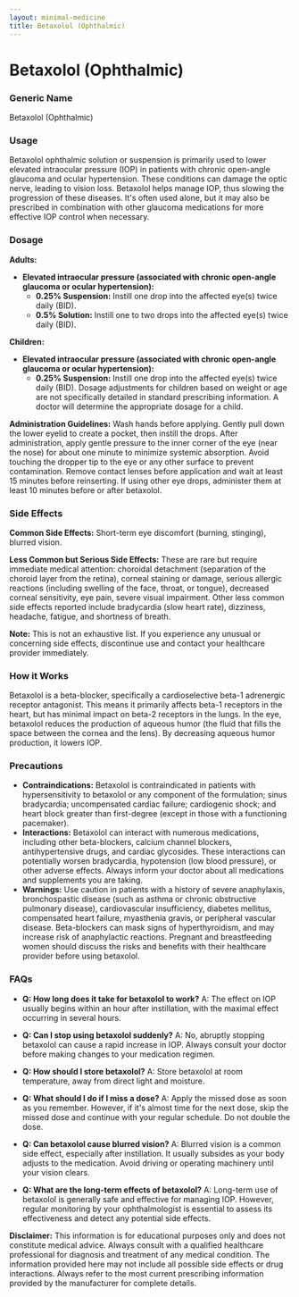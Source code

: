 ```yaml
---
layout: minimal-medicine
title: Betaxolol (Ophthalmic)
---
```


# Betaxolol (Ophthalmic)
### Generic Name
Betaxolol (Ophthalmic)

### Usage
Betaxolol ophthalmic solution or suspension is primarily used to lower elevated intraocular pressure (IOP) in patients with chronic open-angle glaucoma and ocular hypertension.  These conditions can damage the optic nerve, leading to vision loss. Betaxolol helps manage IOP, thus slowing the progression of these diseases.  It's often used alone, but it may also be prescribed in combination with other glaucoma medications for more effective IOP control when necessary.

### Dosage

**Adults:**

* **Elevated intraocular pressure (associated with chronic open-angle glaucoma or ocular hypertension):**
    * **0.25% Suspension:** Instill one drop into the affected eye(s) twice daily (BID).
    * **0.5% Solution:** Instill one to two drops into the affected eye(s) twice daily (BID).

**Children:**

* **Elevated intraocular pressure (associated with chronic open-angle glaucoma or ocular hypertension):**
    * **0.25% Suspension:** Instill one drop into the affected eye(s) twice daily (BID).  Dosage adjustments for children based on weight or age are not specifically detailed in standard prescribing information.  A doctor will determine the appropriate dosage for a child.


**Administration Guidelines:**  Wash hands before applying. Gently pull down the lower eyelid to create a pocket, then instill the drops. After administration, apply gentle pressure to the inner corner of the eye (near the nose) for about one minute to minimize systemic absorption. Avoid touching the dropper tip to the eye or any other surface to prevent contamination.  Remove contact lenses before application and wait at least 15 minutes before reinserting. If using other eye drops, administer them at least 10 minutes before or after betaxolol.

### Side Effects

**Common Side Effects:**  Short-term eye discomfort (burning, stinging), blurred vision.

**Less Common but Serious Side Effects:**  These are rare but require immediate medical attention:  choroidal detachment (separation of the choroid layer from the retina), corneal staining or damage, serious allergic reactions (including swelling of the face, throat, or tongue), decreased corneal sensitivity, eye pain, severe visual impairment.  Other less common side effects reported include bradycardia (slow heart rate), dizziness, headache, fatigue, and shortness of breath.


**Note:**  This is not an exhaustive list. If you experience any unusual or concerning side effects, discontinue use and contact your healthcare provider immediately.


### How it Works
Betaxolol is a beta-blocker, specifically a cardioselective beta-1 adrenergic receptor antagonist. This means it primarily affects beta-1 receptors in the heart, but has minimal impact on beta-2 receptors in the lungs. In the eye, betaxolol reduces the production of aqueous humor (the fluid that fills the space between the cornea and the lens). By decreasing aqueous humor production, it lowers IOP.

### Precautions

* **Contraindications:** Betaxolol is contraindicated in patients with hypersensitivity to betaxolol or any component of the formulation; sinus bradycardia; uncompensated cardiac failure; cardiogenic shock; and heart block greater than first-degree (except in those with a functioning pacemaker).
* **Interactions:** Betaxolol can interact with numerous medications, including other beta-blockers, calcium channel blockers, antihypertensive drugs, and cardiac glycosides.  These interactions can potentially worsen bradycardia, hypotension (low blood pressure), or other adverse effects. Always inform your doctor about all medications and supplements you are taking.
* **Warnings:**  Use caution in patients with a history of severe anaphylaxis, bronchospastic disease (such as asthma or chronic obstructive pulmonary disease), cardiovascular insufficiency, diabetes mellitus, compensated heart failure, myasthenia gravis, or peripheral vascular disease.  Beta-blockers can mask signs of hyperthyroidism, and may increase risk of anaphylactic reactions. Pregnant and breastfeeding women should discuss the risks and benefits with their healthcare provider before using betaxolol.


### FAQs

* **Q: How long does it take for betaxolol to work?** A:  The effect on IOP usually begins within an hour after instillation, with the maximal effect occurring in several hours.

* **Q: Can I stop using betaxolol suddenly?** A:  No, abruptly stopping betaxolol can cause a rapid increase in IOP.  Always consult your doctor before making changes to your medication regimen.

* **Q: How should I store betaxolol?** A:  Store betaxolol at room temperature, away from direct light and moisture.

* **Q: What should I do if I miss a dose?** A:  Apply the missed dose as soon as you remember. However, if it's almost time for the next dose, skip the missed dose and continue with your regular schedule. Do not double the dose.

* **Q: Can betaxolol cause blurred vision?** A: Blurred vision is a common side effect, especially after instillation.  It usually subsides as your body adjusts to the medication.  Avoid driving or operating machinery until your vision clears.

* **Q: What are the long-term effects of betaxolol?** A: Long-term use of betaxolol is generally safe and effective for managing IOP.  However, regular monitoring by your ophthalmologist is essential to assess its effectiveness and detect any potential side effects.

**Disclaimer:** This information is for educational purposes only and does not constitute medical advice. Always consult with a qualified healthcare professional for diagnosis and treatment of any medical condition.  The information provided here may not include all possible side effects or drug interactions.  Always refer to the most current prescribing information provided by the manufacturer for complete details.
